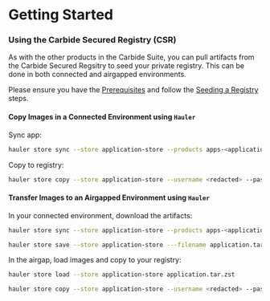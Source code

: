 # Getting Started

### Using the Carbide Secured Registry (CSR)

As with the other products in the Carbide Suite, you can pull artifacts from the Carbide Secured Regsitry to seed your private registry. This can be done in both connected and airgapped environments. 

Please ensure you have the [Prerequisites](/docs/registry-docs/prereqs.md) and follow the [Seeding a Registry](/docs/registry-docs/copying-images.md) steps. 

#### Copy Images in a Connected Environment using `Hauler`

Sync app:

```bash
hauler store sync --store application-store --products apps-<application-name>=0.28.1 --key carbide-key.pub --platform <platform/arch>
```

Copy to registry:

```bash
hauler store copy --store application-store --username <redacted> --password <redacted> registry://<registry-url>
```

#### Transfer Images to an Airgapped Environment using `Hauler`

In your connected environment, download the artifacts:

```bash
hauler store sync --store application-store --products apps-<application-name>=0.28.1 --key carbide-key.pub --platform <platform/arch>

hauler store save --store application-store ---filename application.tar.zst
```

In the airgap, load images and copy to your registry:

```bash
hauler store load --store application-store application.tar.zst

hauler store copy --store application-store --username <redacted> --password <redacted> registry://<registry-url>
```